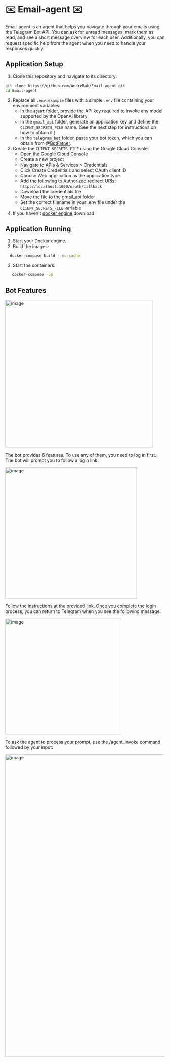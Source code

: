 # ✉️ Email-agent ✉️

Email-agent is an agent that helps you navigate through your emails using the Telegram Bot API. You can ask for unread messages, mark them as read, and see a short message overview for each user. Additionally, you can request specific help from the agent when you need to handle your responses quickly.

## Application Setup
1.	Clone this repository and navigate to its directory:
```bash
git clone https://github.com/AndreRab/Email-agent.git
cd Email-agent
```
2. Replace all `.env.example` files with a simple `.env` file containing your environment variables:
   - In the `agent` folder, provide the API key required to invoke any model supported by the OpenAI library.
   - In the `gmail_api` folder, generate an application key and define the `CLIENT_SECRETS_FILE` name. (See the next step for instructions on how to obtain it.)
   - In the `telegram_bot` folder, paste your bot token, which you can obtain from [@BotFather](https://t.me/BotFather).
3.	Create the `CLIENT_SECRETS_FILE` using the Google Cloud Console:
	-	Open the Google Cloud Console
	-	Create a new project
	-	Navigate to APIs & Services > Credentials
	-	Click Create Credentials and select OAuth client ID
	-	Choose Web application as the application type
	-	Add the following to Authorized redirect URIs:
```http://localhost:1000/oauth/callback```
	-	Download the credentials file
	-	Move the file to the gmail_api folder
	-	Set the correct filename in your .env file under the `CLIENT_SECRETS_FILE` variable
4. If you haven't [docker engine](https://www.docker.com/products/docker-desktop/) download

## Application Running
1.	Start your Docker engine.
2.	Build the images:
```bash
  docker-compose build --no-cache
```

3. Start the containers:
```bash 
   docker-compose -up
```

## Bot Features 
<img width="467" alt="image" src="https://github.com/user-attachments/assets/f446995e-377b-451e-93ee-ef4104c60345" />

The bot provides 6 features. To use any of them, you need to log in first. The bot will prompt you to follow a login link:

<img width="416" alt="image" src="https://github.com/user-attachments/assets/d77b962e-3476-4126-b3bd-4622e864b5b7" />

Follow the instructions at the provided link. Once you complete the login process, you can return to Telegram when you see the following message:

<img width="367" alt="image" src="https://github.com/user-attachments/assets/e77ab544-e003-497f-a950-f407a7e7b0c7" />

To ask the agent to process your prompt, use the /agent_invoke command followed by your input:


<img width="956" alt="image" src="https://github.com/user-attachments/assets/cbc36e93-84f5-44a0-8748-4248599f2979" />





